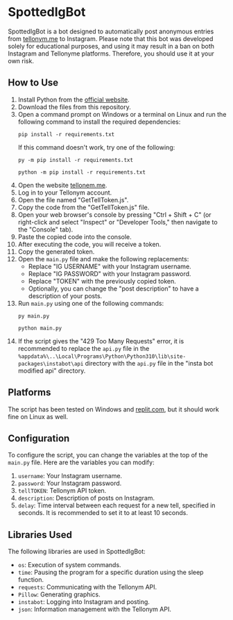 # SpottedIgBot

SpottedIgBot is a bot designed to automatically post anonymous entries from [tellonym.me](https://tellonym.me) to Instagram. Please note that this bot was developed solely for educational purposes, and using it may result in a ban on both Instagram and Tellonyme platforms. Therefore, you should use it at your own risk.

## How to Use

1. Install Python from the [official website](https://www.python.org/downloads/).
2. Download the files from this repository.
3. Open a command prompt on Windows or a terminal on Linux and run the following command to install the required dependencies:
    ```
    pip install -r requirements.txt
    ```
    If this command doesn't work, try one of the following:
    ```
    py -m pip install -r requirements.txt
    ```
    ```
    python -m pip install -r requirements.txt
    ```
4. Open the website [tellonem.me](https://tellonem.me).
5. Log in to your Tellonym account.
6. Open the file named "GetTellToken.js".
7. Copy the code from the "GetTellToken.js" file.
8. Open your web browser's console by pressing "Ctrl + Shift + C" (or right-click and select "Inspect" or "Developer Tools," then navigate to the "Console" tab).
9. Paste the copied code into the console.
10. After executing the code, you will receive a token.
11. Copy the generated token.
12. Open the `main.py` file and make the following replacements:
    - Replace "IG USERNAME" with your Instagram username.
    - Replace "IG PASSWORD" with your Instagram password.
    - Replace "TOKEN" with the previously copied token.
    - Optionally, you can change the "post description" to have a description of your posts.
13. Run `main.py` using one of the following commands:
    ```
    py main.py
    ```
    ```
    python main.py
    ```
14. If the script gives the "429 Too Many Requests" error, it is recommended to replace the `api.py` file in the `%appdata%\..\Local\Programs\Python\Python310\lib\site-packages\instabot\api` directory with the `api.py` file in the "insta bot modified api" directory.

## Platforms

The script has been tested on Windows and [replit.com](https://replit.com), but it should work fine on Linux as well.

## Configuration

To configure the script, you can change the variables at the top of the `main.py` file. Here are the variables you can modify:

1. `username`: Your Instagram username.
2. `password`: Your Instagram password.
3. `tellTOKEN`: Tellonym API token.
4. `description`: Description of posts on Instagram.
5. `delay`: Time interval between each request for a new tell, specified in seconds. It is recommended to set it to at least 10 seconds.

## Libraries Used

The following libraries are used in SpottedIgBot:

- `os`: Execution of system commands.
- `time`: Pausing the program for a specific duration using the sleep function.
- `requests`: Communicating with the Tellonym API.
- `Pillow`: Generating graphics.
- `instabot`: Logging into Instagram and posting.
- `json`: Information management with the Tellonym API.
